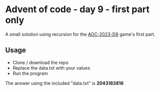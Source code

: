 # Advent of code - day 9 - first part only
A small solution using recursion for the [AOC-2023-D9](https://adventofcode.com/2023/day/9) game's first part.

## Usage

- Clone / download the repo
- Replace the data.txt with your values
- Run the program

The answer using the included "data.txt" is __2043183816__
